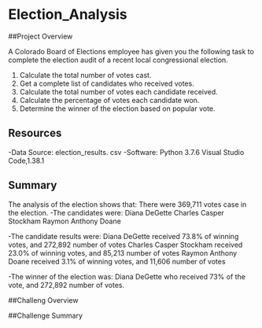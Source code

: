 # Election_Analysis

##Project Overview

A Colorado Board of Elections employee has given you the following task to complete the election audit of a recent local congressional election.

1. Calculate the total number of votes cast.
2. Get a complete list of candidates who received votes.
3. Calculate the total number of votes each candidate received. 
4. Calculate the percentage of votes each candidate won.
5. Determine the winner of the election based on popular vote.

## Resources
-Data Source: election_results. csv
-Software: Python 3.7.6 Visual Studio Code,1.38.1

## Summary
The analysis of the election shows that:
There were 369,711 votes case in the election.
-The candidates were:
Diana DeGette
Charles Casper Stockham
Raymon Anthony Doane

-The candidate results were:
Diana DeGette received 73.8% of winning votes, and 272,892 number of votes
Charles Casper Stockham received 23.0% of winning votes, and 85,213 number of votes
Raymon Anthony Doane received 3.1% of winning votes, and 11,606 number of votes

-The winner of the election was:
Diana DeGette who received 73% of the vote, and 272,892 number of votes.

##Challeng Overview

##Challenge Summary
